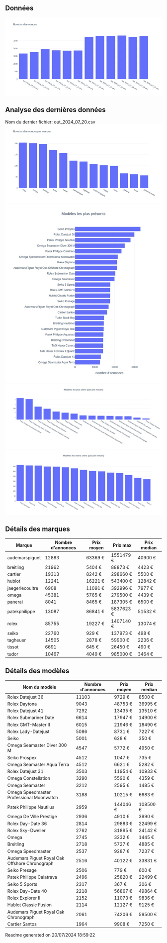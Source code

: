 
## Données
![image](./out/count_per_day.jpeg)

## Analyse des dernières données
Nom du dernier fichier: out_2024_07_20.csv
![image](./out/count_per_brand.jpeg)
![image](./out/count_per_name.jpeg)
![image](./out/avg_price_per_name_desc.jpeg)
![image](./out/avg_price_per_name_asc.jpeg)

## Détails des marques
|Marque|Nombre d'annonces|Prix moyen|Prix max|Prix median|
|------|-----------------|----------|--------|-----------|
|audemarspiguet|12883|63369 €|1551479 €|40900 €| 
|breitling|21962|5404 €|88873 €|4423 €| 
|cartier|19313|8242 €|298660 €|5500 €| 
|hublot|12241|16221 €|543400 €|12842 €| 
|jaegerlecoultre|6908|11091 €|392996 €|7977 €| 
|omega|45381|5765 €|279500 €|4439 €| 
|panerai|8041|8465 €|187305 €|6500 €| 
|patekphilippe|13087|86841 €|5837623 €|51532 €| 
|rolex|85755|19227 €|1407140 €|13074 €| 
|seiko|22760|929 €|137973 €|498 €| 
|tagheuer|14505|2878 €|59900 €|2236 €| 
|tissot|6691|645 €|26450 €|490 €| 
|tudor|10467|4049 €|985000 €|3464 €| 

## Détails des modèles
Nom du modèle|Nombre d'annonces|Prix moyen|Prix median|
|-------------|-----------------|----------|-----------|
|Rolex Datejust 36|11103|9729 €|8500 €| 
|Rolex Daytona|9043|48753 €|36995 €| 
|Rolex Datejust 41|7292|13435 €|13510 €| 
|Rolex Submariner Date|6614|17947 €|14900 €| 
|Rolex GMT-Master II|6015|21946 €|18490 €| 
|Rolex Lady-Datejust|5086|8731 €|7227 €| 
|Seiko|5001|628 €|350 €| 
|Omega Seamaster Diver 300 M|4547|5772 €|4950 €| 
|Seiko Prospex|4512|1047 €|735 €| 
|Omega Seamaster Aqua Terra|4512|6621 €|5282 €| 
|Rolex Datejust 31|3503|11954 €|10933 €| 
|Omega Constellation|3290|5590 €|4359 €| 
|Omega Seamaster|3212|2595 €|1485 €| 
|Omega Speedmaster Professional Moonwatch|3188|10215 €|6683 €| 
|Patek Philippe Nautilus|2959|144046 €|108500 €| 
|Omega De Ville Prestige|2936|4910 €|3990 €| 
|Rolex Day-Date 36|2814|29883 €|22499 €| 
|Rolex Sky-Dweller|2762|31895 €|24142 €| 
|Omega|2745|3232 €|1445 €| 
|Breitling|2718|5727 €|4885 €| 
|Omega Speedmaster|2537|9287 €|7237 €| 
|Audemars Piguet Royal Oak Offshore Chronograph|2516|40122 €|33831 €| 
|Seiko Presage|2506|779 €|600 €| 
|Patek Philippe Calatrava|2496|25820 €|22499 €| 
|Seiko 5 Sports|2317|367 €|306 €| 
|Rolex Day-Date 40|2218|56867 €|49864 €| 
|Rolex Explorer II|2152|11073 €|9836 €| 
|Hublot Classic Fusion|2114|12127 €|9125 €| 
|Audemars Piguet Royal Oak Chronograph|2061|74206 €|59500 €| 
|Cartier Santos|1964|9908 €|7250 €| 


 Readme generated on 20/07/2024 18:59:22